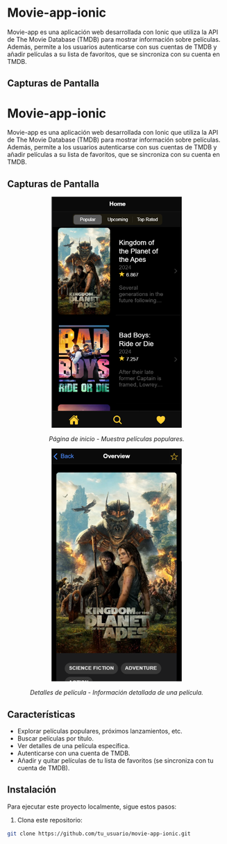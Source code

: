 # Movie-app-ionic

Movie-app es una aplicación web desarrollada con Ionic que utiliza la API de The Movie Database (TMDB) para mostrar información sobre películas. Además, permite a los usuarios autenticarse con sus cuentas de TMDB y añadir películas a su lista de favoritos, que se sincroniza con su cuenta en TMDB.

## Capturas de Pantalla

# Movie-app-ionic

Movie-app es una aplicación web desarrollada con Ionic que utiliza la API de The Movie Database (TMDB) para mostrar información sobre películas. Además, permite a los usuarios autenticarse con sus cuentas de TMDB y añadir películas a su lista de favoritos, que se sincroniza con su cuenta en TMDB.

## Capturas de Pantalla

<div align="center">
  <img src="screenshots/home.png" alt="Inicio" width="300"/>
  <p><em>Página de inicio - Muestra películas populares.</em></p>
</div>

<div align="center">
  <img src="screenshots/movie.png" alt="Detalles de Película" width="300"/>
  <p><em>Detalles de película - Información detallada de una película.</em></p>
</div>

## Características

- Explorar películas populares, próximos lanzamientos, etc.
- Buscar películas por título.
- Ver detalles de una película específica.
- Autenticarse con una cuenta de TMDB.
- Añadir y quitar películas de tu lista de favoritos (se sincroniza con tu cuenta de TMDB).

## Instalación

Para ejecutar este proyecto localmente, sigue estos pasos:

1. Clona este repositorio:

```bash
git clone https://github.com/tu_usuario/movie-app-ionic.git


